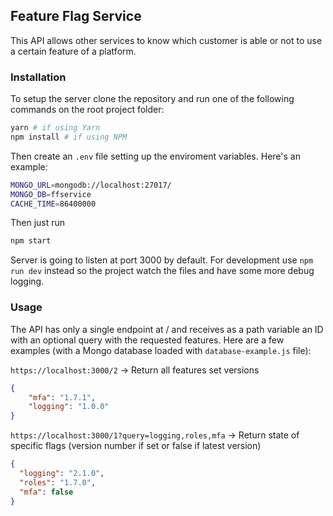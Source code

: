 ## Feature Flag Service

This API allows other services to know which customer is able or not to use a certain feature of a platform.

### Installation

To setup the server clone the repository and run one of the following commands on the root project folder:

```bash
yarn # if using Yarn
npm install # if using NPM
```

Then create an `.env` file setting up the enviroment variables. Here's an example:

```bash
MONGO_URL=mongodb://localhost:27017/
MONGO_DB=ffservice
CACHE_TIME=86400000
```
Then just run
```bash
npm start
```
Server is going to listen at port 3000 by default. For development use `npm run dev` instead so the project watch the files and have some more debug logging.

### Usage

The API has only a single endpoint at / and receives as a path variable an ID with an optional query with the requested features. Here are a few examples (with a Mongo database loaded with `database-example.js` file):

`https://localhost:3000/2` -> Return all features set versions

```JSON
{
    "mfa": "1.7.1",
    "logging": "1.0.0"
}
```

`https://localhost:3000/1?query=logging,roles,mfa` -> Return state of specific flags (version number if set or false if latest version)

```JSON
{
  "logging": "2.1.0",
  "roles": "1.7.0",
  "mfa": false
}
```
